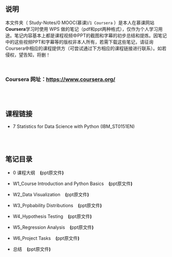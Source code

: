 ## 说明
本文件夹（ Study-Notes/0 MOOC(慕课)/`1 Coursera` ）是本人在慕课网站**Coursera**学习时使用 WPS 做的笔记（pdf和ppt两种格式），仅作为个人学习用途。笔记内容基本上都是课程视频中PPT的截图和字幕的初步总结和提炼。因笔记中的这些视频PPT和字幕等的版权非本人所有，若需下载这些笔记，请征询Coursera中相应的课程提供方（可尝试通过下方相应的课程链接进行联系）。如若侵权，望告知，将删！

<br>

### Coursera 网址：https://www.coursera.org/

<br>
<br>


## 课程链接
* 7 <a href="https://www.coursera.org/learn/statistics-for-data-science-python" style="text-decoration:none">Statistics for Data Science with Python</a> (IBM_ST0151EN)

<br>
<br>

## 笔记目录
* <a href="https://abrachan.github.io/Study-Notes/0 MOOC(慕课)/1 Coursera/7 Statistics for Data Science with Python (IBM_ST0151EN)/0 课程大纲.pdf" style="text-decoration:none">0 课程大纲</a> &ensp; **(**<a href="https://kdocs.cn/l/cc8KVsitLEb1" style="text-decoration:none">ppt原文件</a>**)**

* <a href="https://abrachan.github.io/Study-Notes/0 MOOC(慕课)/1 Coursera/7 Statistics for Data Science with Python (IBM_ST0151EN)/W1_Course Introduction and Python Basics.pdf" style="text-decoration:none">W1_Course Introduction and Python Basics</a> &ensp; **(**<a href="https://kdocs.cn/l/ccDhTyE3Xmkn" style="text-decoration:none">ppt原文件</a>**)**

* <a href="https://abrachan.github.io/Study-Notes/0 MOOC(慕课)/1 Coursera/7 Statistics for Data Science with Python (IBM_ST0151EN)/W2_Data Visualization.pdf" style="text-decoration:none">W2_Data Visualization</a> &ensp; **(**<a href="https://kdocs.cn/l/cmy5wLonjzzX" style="text-decoration:none">ppt原文件</a>**)**

* <a href="https://abrachan.github.io/Study-Notes/0 MOOC(慕课)/1 Coursera/7 Statistics for Data Science with Python (IBM_ST0151EN)/W3_Prpbability Distributions.pdf" style="text-decoration:none">W3_Prpbability Distributions</a> &ensp; **(**<a href="https://kdocs.cn/l/cnUs6Zuzoori" style="text-decoration:none">ppt原文件</a>**)**

* <a href="https://abrachan.github.io/Study-Notes/0 MOOC(慕课)/1 Coursera/7 Statistics for Data Science with Python (IBM_ST0151EN)/W4_Hypothesis Testing.pdf" style="text-decoration:none">W4_Hypothesis Testing</a> &ensp; **(**<a href="https://kdocs.cn/l/claMl5a8ISN8" style="text-decoration:none">ppt原文件</a>**)**

* <a href="https://abrachan.github.io/Study-Notes/0 MOOC(慕课)/1 Coursera/7 Statistics for Data Science with Python (IBM_ST0151EN)/W5_Regression Analysis.pdf" style="text-decoration:none">W5_Regression Analysis</a> &ensp; **(**<a href="https://kdocs.cn/l/cnIwZSxAReVy" style="text-decoration:none">ppt原文件</a>**)**

* <a href="https://abrachan.github.io/Study-Notes/0 MOOC(慕课)/1 Coursera/7 Statistics for Data Science with Python (IBM_ST0151EN)/W6_Project Tasks.pdf" style="text-decoration:none">W6_Project Tasks</a> &ensp; **(**<a href="https://kdocs.cn/l/ctYLs4jvwbnf" style="text-decoration:none">ppt原文件</a>**)**

* <a href="https://abrachan.github.io/Study-Notes/0 MOOC(慕课)/1 Coursera/7 Statistics for Data Science with Python (IBM_ST0151EN)/总结.pdf" style="text-decoration:none">总结</a> &ensp; **(**<a href="https://kdocs.cn/l/clf8OGD4FJZi" style="text-decoration:none">ppt原文件</a>**)**